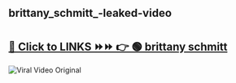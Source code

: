 
 ## brittany_schmitt_-leaked-video 

# <h2><a href="https://clipsfans.com/brittany_schmitt_&ref=git">🔗 Click to LINKS ⏩⏩ 👉 🟢 brittany schmitt  </a></h2>

<a href="https://clipsfans.com/brittany_schmitt_&ref=git" rel="nofollow" data-target="animated-image.originalLink"><img src="https://i.ibb.co.com/xMMVF88/686577567.gif" alt="Viral Video Original" style="max-width: 100%; display: inline-block;" data-target="animated-image.originalImage"></a>
